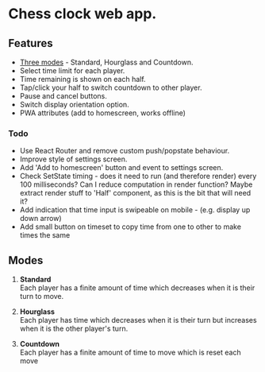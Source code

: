 # Chess clock web app.

## Features
- [Three modes](#modes) - Standard, Hourglass and Countdown.
- Select time limit for each player.
- Time remaining is shown on each half.
- Tap/click your half to switch countdown to other player.
- Pause and cancel buttons.
- Switch display orientation option.
- PWA attributes (add to homescreen, works offline)


### Todo
- Use React Router and remove custom push/popstate behaviour.
- Improve style of settings screen.
- Add 'Add to homescreen' button and event to settings screen.
- Check SetState timing - does it need to run (and therefore render) every 100 milliseconds? Can I reduce computation in render function? Maybe extract render stuff to 'Half' component, as this is the bit that will need it?
- Add indication that time input is swipeable on mobile - (e.g. display up down arrow)
- Add small button on timeset to copy time from one to other to make times the same



## Modes
1. __Standard__  
  Each player has a finite amount of time which decreases when it is their turn to move.

2. __Hourglass__  
  Each player has time which decreases when it is their turn but increases when it is the other player's turn.

3. __Countdown__  
  Each player has a finite amount of time to move which is reset each move